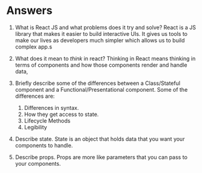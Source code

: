 # Answers

1.  What is React JS and what problems does it try and solve?
React is a JS library that makes it easier to build interactive UIs. It gives us tools to make our lives as developers much simpler which allows us to build complex app.s

1.  What does it mean to _think_ in react?
Thinking in React means thinking in terms of components and how those components render and handle data,

1.  Briefly describe some of the differences between a Class/Stateful component and a Functional/Presentational component.
Some of the differences are:
    1. Differences in syntax.
    2. How they get access to state.
    3. Lifecycle Methods
    4. Legibility

1.  Describe state.
State is an object that holds data that you want your components to handle.

1.  Describe props.
Props are more like parameters that you can pass to your components.